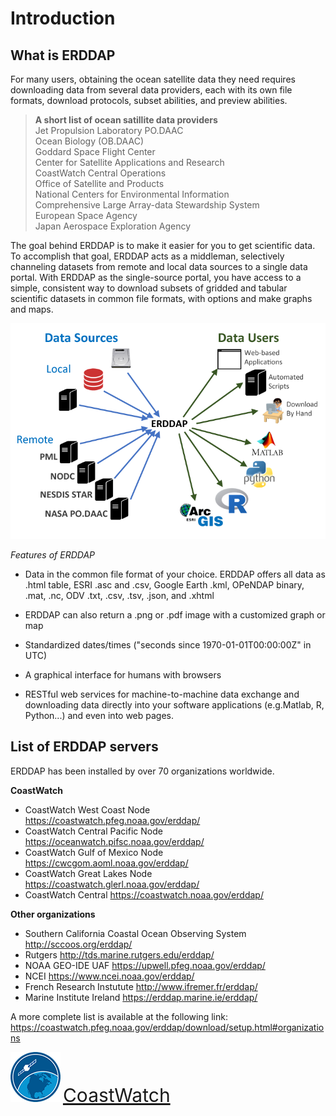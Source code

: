 # Introduction

## What is ERDDAP

For many users, obtaining the ocean satellite data they need requires downloading data from several data providers, each with its own file formats, download protocols, subset abilities, and preview abilities.
   
> **A short list of ocean satillite data providers**   
Jet Propulsion Laboratory PO.DAAC  
Ocean Biology (OB.DAAC)  
Goddard Space Flight Center  
Center for Satellite Applications and Research  
CoastWatch Central Operations  
Office of Satellite and Products  
National Centers for Environmental Information  
Comprehensive Large Array-data Stewardship System  
European Space Agency  
Japan Aerospace Exploration Agency   


The goal behind ERDDAP is to make it easier for you to get scientific data. To accomplish that goal, ERDDAP acts as a middleman, selectively channeling datasets from remote and local data sources to a single data portal. With ERDDAP as the single-source portal, you have access to a simple, consistent way to download subsets of gridded and tabular scientific datasets in common file formats, with options and make graphs and maps.

 ![Schematic of ERDDAP functionality](images/erddap.png) 

*Features of ERDDAP*  

* Data in the common file format of your choice. ERDDAP offers all data as .html table, ESRI .asc and .csv, Google Earth .kml, OPeNDAP binary, .mat, .nc, ODV .txt, .csv, .tsv, .json, and .xhtml  

* ERDDAP can also return a .png or .pdf image with a customized graph or map  

* Standardized  dates/times ("seconds since 1970-01-01T00:00:00Z" in UTC)  

* A graphical interface for humans with browsers   

* RESTful web services for machine-to-machine data exchange and downloading data directly into your software applications (e.g.Matlab, R, Python...) and even into web pages.  

## List of ERDDAP servers  

ERDDAP has been installed by over 70 organizations worldwide.  

__CoastWatch__  

* CoastWatch West Coast Node https://coastwatch.pfeg.noaa.gov/erddap/
* CoastWatch Central Pacific Node https://oceanwatch.pifsc.noaa.gov/erddap/
* CoastWatch Gulf of Mexico Node https://cwcgom.aoml.noaa.gov/erddap/
* CoastWatch Great Lakes Node https://coastwatch.glerl.noaa.gov/erddap/
* CoastWatch Central https://coastwatch.noaa.gov/erddap/  

__Other organizations__  

* Southern California Coastal Ocean Observing System http://sccoos.org/erddap/
* Rutgers http://tds.marine.rutgers.edu/erddap/
* NOAA GEO-IDE UAF https://upwell.pfeg.noaa.gov/erddap/
* NCEI https://www.ncei.noaa.gov/erddap/
* French Research Instutute http://www.ifremer.fr/erddap/
* Marine Institute Ireland https://erddap.marine.ie/erddap/  

A more complete list is available at the following link:  
https://coastwatch.pfeg.noaa.gov/erddap/download/setup.html#organizations  



![](images/cw_logo_80.png)  <span style="color:blue;font-size:30px;">[CoastWatch](https://coastwatch.noaa.gov/)</span>

